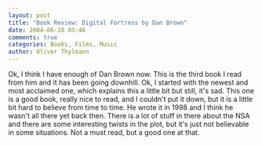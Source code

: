 ```yaml
---
layout: post
title: "Book Review: Digital Fortress by Dan Brown"
date: 2004-06-28 05:48
comments: true
categories: Books, Films, Music
author: Oliver Thylmann
---
```



Ok, I think I have enough of Dan Brown now. This is the third book I read from him and it has been going downhill. Ok, I started with the newest and most acclaimed one, which explains this a little bit but still, it's sad. This one is a good book, really nice to read, and I couldn't put it down, but it is a little bit hard to believe from time to time. He wrote it in 1998 and I think he wasn't all there yet back then. There is a lot of stuff in there about the NSA and there are some interesting twists in the plot, but it's just not believable in some situations. Not a must read, but a good one at that.

